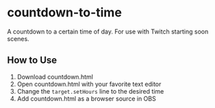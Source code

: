 # countdown-to-time
A countdown to a certain time of day. For use with Twitch starting soon scenes.

## How to Use
1. Download countdown.html
1. Open countdown.html with your favorite text editor
1. Change the `target.setHours` line to the desired time
1. Add countdown.html as a browser source in OBS